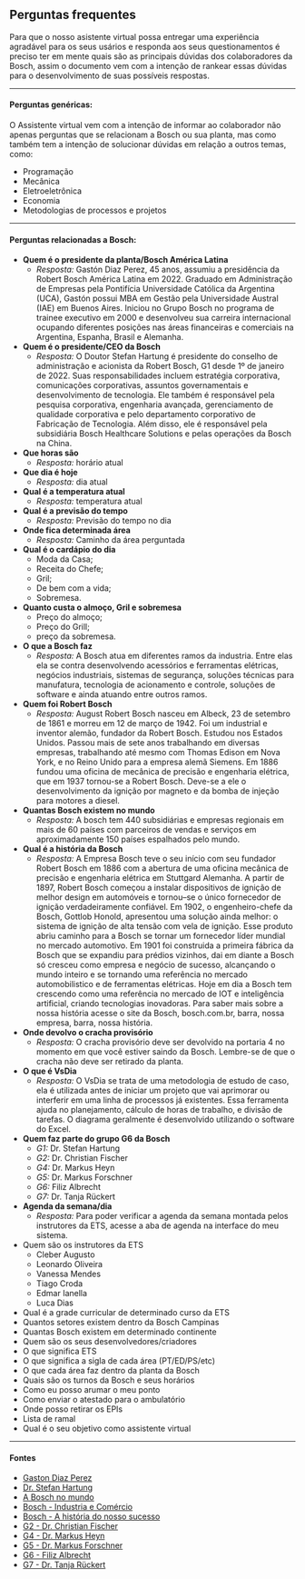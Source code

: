 ## Perguntas frequentes
Para que o nosso asistente virtual possa entregar uma experiência agradável para os seus usários e responda aos seus questionamentos é preciso ter em mente quais são as principais dúvidas dos colaboradores da Bosch, assim o documento vem com a intenção de rankear essas dúvidas para o desenvolvimento de suas possíveis respostas.
***
#### Perguntas genéricas:
O Assistente virtual vem com a intenção de informar ao colaborador não apenas perguntas que se relacionam a Bosch ou sua planta, mas como também tem a intenção de solucionar dúvidas em relação a outros temas, como:
- Programação
- Mecânica
- Eletroeletrônica
- Economia
- Metodologias de processos e projetos
***
#### Perguntas relacionadas a Bosch:
- **Quem é o presidente da planta/Bosch América Latina**
    - *Resposta:* Gastón Diaz Perez, 45 anos, assumiu a presidência da Robert Bosch América Latina em 2022. Graduado em Administração de Empresas pela Pontifícia Universidade Católica da Argentina (UCA), Gastón possui MBA em Gestão pela Universidade Austral (IAE) em Buenos Aires. Iniciou no Grupo Bosch no programa de trainee executivo em 2000 e desenvolveu sua carreira internacional ocupando diferentes posições nas áreas financeiras e comerciais na Argentina, Espanha, Brasil e Alemanha.
- **Quem é o presidente/CEO da Bosch**
    - *Resposta:* O Doutor Stefan Hartung é presidente do conselho de administração e acionista da Robert Bosch, G1 desde 1º de janeiro de 2022. Suas responsabilidades incluem estratégia corporativa, comunicações corporativas, assuntos governamentais e desenvolvimento de tecnologia. Ele também é responsável pela pesquisa corporativa, engenharia avançada, gerenciamento de qualidade corporativa e pelo departamento corporativo de Fabricação de Tecnologia. Além disso, ele é responsável pela subsidiária Bosch Healthcare Solutions e pelas operações da Bosch na China.
- **Que horas são**
    - *Resposta:* horário atual
- **Que dia é hoje**
    - *Resposta:* dia atual
- **Qual é a temperatura atual**
    - *Resposta:* temperatura atual
- **Qual é a previsão do tempo**
    - *Resposta:* Previsão do tempo no dia
- **Onde fica determinada área**
    - *Resposta:* Caminho da área perguntada
- **Qual é o cardápio do dia**
    - Moda da Casa; 
    - Receita do Chefe; 
    - Gril;
    - De bem com a vida;
    - Sobremesa.
- **Quanto custa o almoço, Gril e sobremesa**
    - Preço do almoço;
    - Preço do Grill;
    - preço da sobremesa.
- **O que a Bosch faz**
    - *Resposta:* A Bosch atua em diferentes ramos da industria. Entre elas ela se contra desenvolvendo acessórios e ferramentas elétricas, negócios industriais, sistemas de segurança, soluções técnicas para manufatura, tecnologia de acionamento e controle, soluções de software e ainda atuando entre outros ramos.
- **Quem foi Robert Bosch**
    - *Resposta:* August Robert Bosch nasceu em Albeck, 23 de setembro de 1861 e morreu em 12 de março de 1942. Foi um industrial e inventor alemão, fundador da Robert Bosch. Estudou nos Estados Unidos. Passou mais de sete anos trabalhando em diversas empresas, trabalhando até mesmo com Thomas Edison em Nova York, e no Reino Unido para a empresa alemã Siemens. Em 1886 fundou uma oficina de mecânica de precisão e engenharia elétrica, que em 1937 tornou-se a Robert Bosch. Deve-se a ele o desenvolvimento da ignição por magneto e da bomba de injeção para motores a diesel.
- **Quantas Bosch existem no mundo**
    - *Resposta:* A bosch tem 440 subsidiárias e empresas regionais em mais de 60 países com parceiros de vendas e serviços em aproximadamente 150 países espalhados pelo mundo.
- **Qual é a história da Bosch**
    - *Resposta:* A Empresa Bosch teve o seu início com seu fundador Robert Bosch em 1886 com a abertura de uma oficina mecânica de precisão e engenharia elétrica em Stuttgard Alemanha. A partir de 1897, Robert Bosch começou a instalar dispositivos de ignição de melhor design em automóveis e tornou–se o único fornecedor de ignição verdadeiramente confiável. Em 1902, o engenheiro-chefe da Bosch, Gottlob Honold, apresentou uma solução ainda melhor: o sistema de ignição de alta tensão com vela de ignição. Esse produto abriu caminho para a Bosch se tornar um fornecedor líder mundial no mercado automotivo.
    Em 1901 foi construida a primeira fábrica da Bosch que se expandiu para prédios vizinhos, dai em diante a Bosch só cresceu como empresa e negócio de sucesso, alcançando o mundo inteiro e se tornando uma referência no mercado automobilistico e de ferramentas elétricas. Hoje em dia a Bosch tem crescendo como uma referência no mercado de IOT e inteligência artificial, criando tecnologias inovadoras. Para saber mais sobre a nossa história acesse o site da Bosch, bosch.com.br, barra, nossa empresa, barra, nossa história.
- **Onde devolvo o cracha provisório**
    - *Resposta:* O cracha provisório deve ser devolvido na portaria 4 no momento em que você estiver saindo da Bosch. Lembre-se de que o cracha não deve ser retirado da planta.
- **O que é VsDia**
    - *Resposta:* O VsDia se trata de uma metodologia de estudo de caso, ela é utilizada antes de iniciar um projeto que vai aprimorar ou interferir em uma linha de processos já existentes. Essa ferramenta ajuda no planejamento, cálculo de horas de trabalho, e divisão de tarefas. O diagrama geralmente é desenvolvido utilizando o software do Excel.
- **Quem faz parte do grupo G6 da Bosch**
    - *G1:* Dr. Stefan Hartung
    - *G2:* Dr. Christian Fischer
    - *G4:* Dr. Markus Heyn
    - *G5:* Dr. Markus Forschner
    - *G6:* Filiz Albrecht
    - *G7:* Dr. Tanja Rückert
- **Agenda da semana/dia**
    - *Resposta:* Para poder verificar a agenda da semana montada pelos instrutores da ETS, acesse a aba de agenda na interface do meu sistema.
- Quem são os instrutores da ETS
    - Cleber Augusto
    - Leonardo Oliveira
    - Vanessa Mendes
    - Tiago Croda
    - Edmar Ianella
    - Luca Dias
- Qual é a grade curricular de determinado curso da ETS
- Quantos setores existem dentro da Bosch Campinas
- Quantas Bosch existem em determinado continente
- Quem são os seus desenvolvedores/criadores
- O que significa ETS
- O que significa a sigla de cada área (PT/ED/PS/etc)
- O que cada área faz dentro da planta da Bosch
- Quais são os turnos da Bosch e seus horários
- Como eu posso arumar o meu ponto
- Como enviar o atestado para o ambulatório
- Onde posso retirar os EPIs
- Lista de ramal
- Qual é o seu objetivo como assistente virtual

***

#### Fontes
- [Gaston Diaz Perez](https://www.bosch-press.com.br/pressportal/br/pt/press-release-42050.html)
- [Dr. Stefan Hartung](https://www.bosch-presse.de/pressportal/de/en/dr-stefan-hartung-43341.html)
- [A Bosch no mundo](https://www.bosch.com.br/sites-pelo-mundo/#:~:text=A%20Bosch%20no%20mundo,150%20pa%C3%ADses%20espalhados%20pelo%20mundo.)
- [Bosch - Industria e Comércio](https://www.bosch.com.br/produtos-e-servicos/industria-e-comercio/#:~:text=A%20Bosch%20desenvolve%20ferramentas%20el%C3%A9tricas,e%20facilitam%20o%20seu%20trabalho.)
- [Bosch - A história do nosso sucesso](https://www.bosch.com.br/nossa-empresa/nossa-historia/#:~:text=Em%201886%2C%20Robert%20Bosch%20fundou,e%20pelo%20seu%20comprometimento%20social.)
- [G2 - Dr. Christian Fischer](https://www.bosch-presse.de/pressportal/de/en/dr-christian-fischer-163648.html)
- [G4 - Dr. Markus Heyn](https://www.bosch-presse.de/pressportal/de/en/dr-markus-heyn-43340.html)
- [G5 - Dr. Markus Forschner](https://www.bosch-presse.de/pressportal/de/en/dr-markus-forschner-230465.html)
- [G6 - Filiz Albrecht](https://www.bosch-presse.de/pressportal/de/en/filiz-albrecht-214209.html)
- [G7 - Dr. Tanja Rückert](https://www.bosch-presse.de/pressportal/de/de/dr-tanja-rueckert-250368.html)